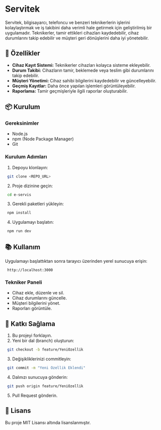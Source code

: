 # Servitek

Servitek, bilgisayarcı, telefoncu ve benzeri teknikerlerin işlerini kolaylaştırmak ve iş takibini daha verimli hale getirmek için geliştirilmiş bir uygulamadır. Teknikerler, tamir ettikleri cihazları kaydedebilir, cihaz durumlarını takip edebilir ve müşteri geri dönüşlerini daha iyi yönetebilir.

## 🚀 Özellikler

-   **Cihaz Kayıt Sistemi:** Teknikerler cihazları kolayca sisteme ekleyebilir.
-   **Durum Takibi:** Cihazların tamir, beklemede veya teslim gibi durumlarını takip edebilir.
-   **Müşteri Yönetimi:** Cihaz sahibi bilgilerini kaydedebilir ve güncelleyebilir.
-   **Geçmiş Kayıtlar:** Daha önce yapılan işlemleri görüntüleyebilir.
-   **Raporlama:** Tamir geçmişleriyle ilgili raporlar oluşturabilir.

## 📦 Kurulum

### Gereksinimler

-   Node.js
-   npm (Node Package Manager)
-   Git

### Kurulum Adımları

1. Depoyu klonlayın:

```bash
 git clone <REPO_URL>
```

2. Proje dizinine geçin:

```bash
 cd e-servis
```

3. Gerekli paketleri yükleyin:

```bash
 npm install
```

4. Uygulamayı başlatın:

```bash
 npm run dev
```

## 📚 Kullanım

Uygulamayı başlattıktan sonra tarayıcı üzerinden yerel sunucuya erişin:

```
 http://localhost:3000
```

### Tekniker Paneli

-   Cihaz ekle, düzenle ve sil.
-   Cihaz durumlarını güncelle.
-   Müşteri bilgilerini yönet.
-   Raporları görüntüle.

## 🤝 Katkı Sağlama

1. Bu projeyi forklayın.
2. Yeni bir dal (branch) oluşturun:

```bash
 git checkout -b feature/YeniOzellik
```

3. Değişikliklerinizi commitleyin:

```bash
 git commit -m "Yeni Özellik Eklendi"
```

4. Dalınızı sunucuya gönderin:

```bash
 git push origin feature/YeniOzellik
```

5. Pull Request gönderin.

## 📄 Lisans

Bu proje MIT Lisansı altında lisanslanmıştır.
